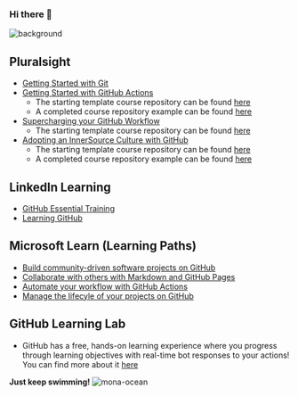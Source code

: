 ### Hi there 👋

![background](https://github.com/a-a-ron/a-a-ron/assets/6351798/24c48cf7-f581-49cb-bfb8-5d1d648103f6)


<!--
**a-a-ron/a-a-ron** is a ✨ _special_ ✨ repository because its `README.md` (this file) appears on your GitHub profile.

Here are some ideas to get you started:

- 🔭 I’m currently working on ...
- 🌱 I’m currently learning ...
- 👯 I’m looking to collaborate on ...
- 🤔 I’m looking for help with ...
- 💬 Ask me about ...
- 📫 How to reach me: ...
- 😄 Pronouns: ...
- ⚡ Fun fact: ...
-->

## Pluralsight
- [Getting Started with Git](https://app.pluralsight.com/library/courses/getting-started-git)
- [Getting Started with GitHub Actions](https://app.pluralsight.com/library/courses/github-actions-getting-started/)
  - The starting template course repository can be found [here](https://github.com/a-a-ron/github-actions-course-template)
  - A completed course repository example can be found [here](https://github.com/a-a-ron/github-actions-course-template-finished)
- [Supercharging your GitHub Workflow](https://app.pluralsight.com/library/courses/supercharging-git-workflow)
  - The starting template course repository can be found [here](https://github.com/a-a-ron/wired-brain-coffee)  
- [Adopting an InnerSource Culture with GitHub](https://app.pluralsight.com/library/courses/adopting-innersource-culture-github/)
  - The starting template course repository can be found [here](https://github.com/a-a-ron/innersource-template-pluralsight)
  - A completed course repository example can be found [here](https://github.com/a-a-ron/innersource-completed-pluralsight)

## LinkedIn Learning
- [GitHub Essential Training](https://www.linkedin.com/learning/github-essential-training)
- [Learning GitHub](https://www.linkedin.com/learning/learning-github)

## Microsoft Learn (Learning Paths)
- [Build community-driven software projects on GitHub](https://docs.microsoft.com/en-us/learn/paths/build-community-driven-projects-github/)
- [Collaborate with others with Markdown and GitHub Pages](https://docs.microsoft.com/en-us/learn/paths/collaborate-markdown-github-pages/)
- [Automate your workflow with GitHub Actions](https://docs.microsoft.com/en-us/learn/paths/automate-workflow-github-actions/)
- [Manage the lifecyle of your projects on GitHub](https://docs.microsoft.com/en-us/learn/paths/manage-project-lifecycle-github/)

## GitHub Learning Lab 
- GitHub has a free, hands-on learning experience where you progress through learning objectives with real-time bot responses to your actions! You can find more about it [here](https://lab.github.com/)

**Just keep swimming!**
![mona-ocean](https://user-images.githubusercontent.com/6351798/94487808-c8304800-019e-11eb-97ef-414924be0e08.gif)
